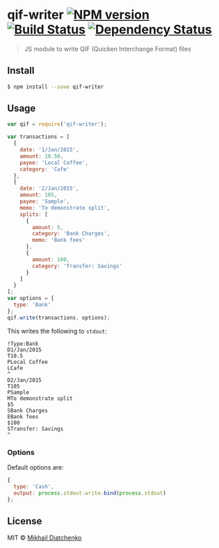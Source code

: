 # qif-writer [![NPM version][npm-image]][npm-url] [![Build Status][travis-image]][travis-url] [![Dependency Status][daviddm-image]][daviddm-url]
> JS module to write QIF (Quicken Interchange Format) files


## Install

```sh
$ npm install --save qif-writer
```


## Usage

```js
var qif = require('qif-writer');

var transactions = [
  {
    date: '1/Jan/2015',
    amount: 10.50,
    payee: 'Local Coffee',
    category: 'Cafe'
  },
  {
    date: '2/Jan/2015',
    amount: 105,
    payee: 'Sample',
    memo: 'To demonstrate split',
    splits: [
      {
        amount: 5,
        category: 'Bank Charges',
        memo: 'Bank fees'  
      },
      {
        amount: 100,
        category: 'Transfer: Savings'
      }
    ]
  }
];
var options = {
  type: 'Bank'
};
qif.write(transactions, options);
```
This writes the following to `stdout`:
```
!Type:Bank
D1/Jan/2015
T10.5
PLocal Coffee
LCafe
^
D2/Jan/2015
T105
PSample
MTo demonstrate split
$5
SBank Charges
EBank fees
$100
STransfer: Savings
^
```

### Options
Default options are:
```js
{
  type: 'Cash',
  output: process.stdout.write.bind(process.stdout)
};
```

## License

MIT © [Mikhail Diatchenko](https://github.com/muxa)


[npm-image]: https://badge.fury.io/js/qif-writer.svg
[npm-url]: https://npmjs.org/package/qif-writer
[travis-image]: https://travis-ci.org/muxa/qif-writer.svg?branch=master
[travis-url]: https://travis-ci.org/muxa/qif-writer
[daviddm-image]: https://david-dm.org/muxa/qif-writer.svg?theme=shields.io
[daviddm-url]: https://david-dm.org/muxa/qif-writer
